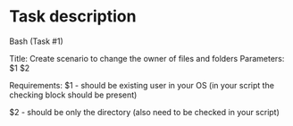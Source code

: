 # Task description
Bash (Task #1)

Title: Create scenario to change the owner of files and folders
Parameters: 
$1 <username>
$2 <directory>


Requirements:
$1 - should be existing user in your OS (in your script the checking block should be present)

$2 - should be only the directory (also need to be checked in your script)
